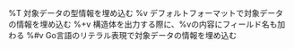 %T
対象データの型情報を埋め込む
%v
デフォルトフォーマットで対象データの情報を埋め込む
%+v
構造体を出力する際に、%vの内容にフィールド名も加わる
%#v
Go言語のリテラル表現で対象データの情報を埋め込む
